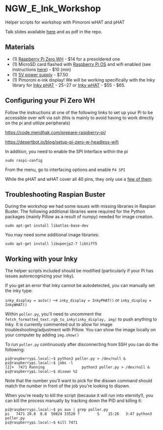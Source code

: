 # NGW_E_Ink_Workshop
Helper scripts for workshop with Pimoroni wHAT and pHAT

Talk slides available [here](https://docs.google.com/presentation/d/1zFcely572CDyV7RaiTGjxGSO8rh0fIeGNnI4kEsWmTw/edit?usp=sharing) and as pdf in the repo.

## Materials
- (1) [Raspberry Pi Zero WH](https://www.adafruit.com/product/3708) - $14 for a presoldered one
- (1) MicroSD card flashed with [Raspberry Pi OS](https://www.raspberrypi.org/software/) and wifi enabled (see instructions [here](https://code.mendhak.com/prepare-raspberry-pi/)) - $10 (min)
- (1)  [5V power supply](https://www.adafruit.com/product/1995) - $7.50
- (1) Pimoroni e-ink display! We will be working specifically with the Inky library for [Inky pHAT](https://www.adafruit.com/product/3743)  - $25 -$27 or [Inky wHAT](https://www.adafruit.com/product/4142) - $55 - $65.

## Configuring your Pi Zero WH

Follow the instructions at one of the following links to set up your Pi to be accessible over wifi via ssh (this is mainly to avoid having to work directly on the pi and utilize peripherals)

https://code.mendhak.com/prepare-raspberry-pi/

https://desertbot.io/blog/setup-pi-zero-w-headless-wifi

In addition, you need to enable the SPI Interface within the pi

```shell
sudo raspi-config
```

From the menu, go to interfacing options and enable ```P4 SPI```

While the pHAT and wHAT cover all 40 pins, they only use a [few of them](https://pinout.xyz/pinout/inky_phat#).

## Troubleshooting Raspian Buster

During the workshop we had some issues with missing libraries in Raspian Buster. The following additional libraries were required for the Python packages (mainly Pillow as a result of numpy) needed for image creation.

```shell
sudo apt-get install libatlas-base-dev
```

You may need some additional image libraries:

```shell
sudo apt-get install libopenjp2-7 libtiff5
```

## Working with your Inky 
The helper scripts included should be modified (particularly if your Pi has issues autorecognizing your Inky). 

If you get an error that Inky cannot be autodetected, you can manually set the inky type:

```inky_display = auto()``` --> ```inky_display = InkyPHAT()``` or ```inky_display = InkyWHAT()```

Within ```poller.py```, you'll need to uncomment the ```fetch_formatted_text.rgb_to_inky(inky_display, img)``` to push anything to Inky. It is currently commented out to allow for image troubleshooting/adjustment with Pillow. You can show the image locally on your computer by adding ```img.show()```

To run ```poller.py``` continuously after disconnecting from SSH you can do the following:


```shell
pi@raspberrypi.local:~$ python3 poller.py > /dev/null &
pi@raspberrypi.local:~$ jobs -l
[2]+  7471 Running                 python3 poller.py > /dev/null &
pi@raspberrypi.local:~$ disown %2
```

Note that the number you'll want to pick for the disown command should match the number in front of the job you're looking to disown.

When you're ready to kill the script (because it will run into eternity!), you can kill the process manually by tracking down the PID and killing it:

```shell
pi@raspberrypi.local:~$ ps aux | grep poller.py
pi   7471 20.8  8.8  50824 33520 ?        S    15:26   3:47 python3 poller.py
pi@raspberrypi.local:~$ kill 7471
```
